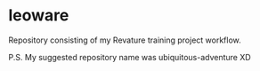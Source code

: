 # leoware
Repository consisting of my Revature training project workflow.

P.S. My suggested repository name was ubiquitous-adventure XD
